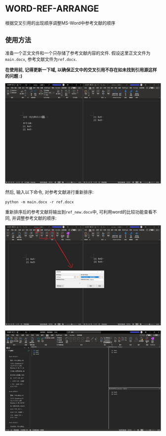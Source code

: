 # WORD-REF-ARRANGE

根据交叉引用的出现顺序调整MS-Word中参考文献的顺序

## 使用方法

准备一个正文文件和一个只存储了参考文献内容的文件. 假设这里正文文件为`main.docx`, 参考文献文件为`ref.docx`.

**在使用前, 记得更新一下域, 以确保正文中的交叉引用不存在如未找到引用源这样的问题 :)**

![two_files](figures/main_and_ref.png)

然后, 输入以下命令, 对参考文献进行重新排序:

```
python -m main.docx -r ref.docx
```

重新排序后的参考文献将输出到`ref_new.docx`中, 可利用word的比较功能查看不同, 并调整参考文献的顺序:

![ref_and_nref](figures/ref_and_nref.png)

![compare](figures/compare.png)
